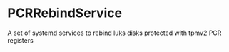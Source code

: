 # PCRRebindService
A set of systemd services to rebind luks disks protected with tpmv2 PCR registers
